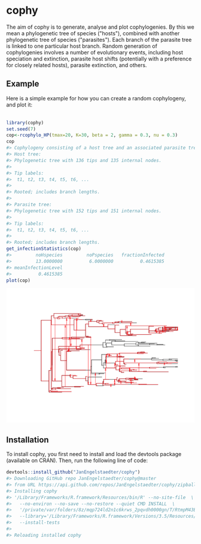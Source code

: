 
<!-- README.md is generated from README.Rmd. Please edit that file -->
cophy
=====

The aim of cophy is to generate, analyse and plot cophylogenies. By this we mean a phylogenetic tree of species ("hosts"), combined with another phylogenetic tree of species ("parasites"). Each branch of the parasite tree is linked to one particular host branch. Random generation of cophylogenies involves a number of evolutionary events, including host speciation and extinction, parasite host shifts (potentially with a preference for closely related hosts), parasite extinction, and others.

Example
-------

Here is a simple example for how you can create a random cophylogeny, and plot it:

``` r

library(cophy)
set.seed(7)
cop<-rcophylo_HP(tmax=20, K=30, beta = 2, gamma = 0.3, nu = 0.3)
cop
#> Cophylogeny consisting of a host tree and an associated parasite tree.
#> Host tree:
#> Phylogenetic tree with 136 tips and 135 internal nodes.
#> 
#> Tip labels:
#>  t1, t2, t3, t4, t5, t6, ...
#> 
#> Rooted; includes branch lengths.
#> 
#> Parasite tree:
#> Phylogenetic tree with 152 tips and 151 internal nodes.
#> 
#> Tip labels:
#>  t1, t2, t3, t4, t5, t6, ...
#> 
#> Rooted; includes branch lengths.
get_infectionStatistics(cop)
#>         noHspecies         noPspecies   fractionInfected 
#>         13.0000000          6.0000000          0.4615385 
#> meanInfectionLevel 
#>          0.4615385
plot(cop)
```

![](exampleFigs/README-example-1.png)

Installation
------------

To install cophy, you first need to install and load the devtools package (available on CRAN). Then, run the following line of code:

``` r
devtools::install_github("JanEngelstaedter/cophy")
#> Downloading GitHub repo JanEngelstaedter/cophy@master
#> from URL https://api.github.com/repos/JanEngelstaedter/cophy/zipball/master
#> Installing cophy
#> '/Library/Frameworks/R.framework/Resources/bin/R' --no-site-file  \
#>   --no-environ --no-save --no-restore --quiet CMD INSTALL  \
#>   '/private/var/folders/8z/mqp724ld2n1c6krws_2pqvdh0000gn/T/RtmpM43Bj6/devtoolsc62396da9c/JanEngelstaedter-cophy-d9083ef'  \
#>   --library='/Library/Frameworks/R.framework/Versions/3.5/Resources/library'  \
#>   --install-tests
#> 
#> Reloading installed cophy
```
